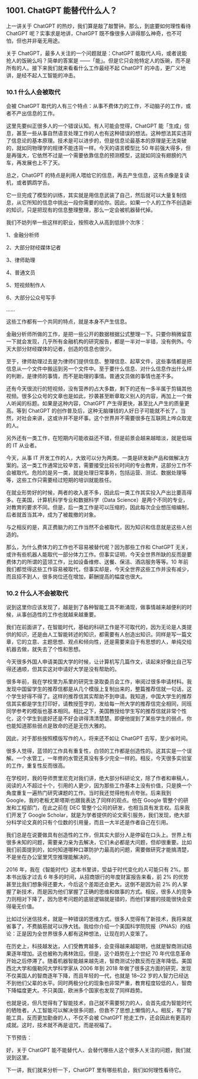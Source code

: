 ## 1001. ChatGPT 能替代什么人？

上一讲关于 ChatGPT 的热炒，我们算是敲了敲警钟。那么，到底要如何理性看待 ChatGPT 呢？实事求是地讲，ChatGPT 既不像很多人讲得那么神奇，也不可怕，但也并非毫无用途。

关于 ChatGPT，最多人关注的一个问题就是：ChatGPT 能取代人吗，或者说能抢人的饭碗么吗？简单的答案是 ——「能」。但是它只会抢特定人的饭碗，而不是所有的人。接下来我们就来看看什么工作最经不起 ChatGPT 的冲击，更广义地讲，是经不起人工智能的冲击。

### 10.1 什么人会被取代

会被 ChatGPT 取代的人有三个特点：从事不费体力的工作，不动脑子的工作，或者不产出信息的工作。

这里先要纠正很多人的一个错误认知。有人可能会觉得，ChatGPT 能「生成」信息，甚至一些从事自然语言处理工作的人也有这种错误的想法。这种想法其实违背了信息论的基本原理。技术是可以进步的，但是信息论最基本的原理是无法突破的，就如同物理学的规律不能违背一样。今天的语言模型比 50 年前强大得多，但是再强大，它依然不过是一个需要依靠信息的预测模型，这就如同没有翅膀的汽车，再发展也上不了天。

总之，ChatGPT 的特点是利用人喂给它的信息，再去产生信息，这有点像是复读机，或者鹦鹉学舌。

它一旦完成了模型的训练，其实就是用信息武装了自己，然后就可以大量复制信息，从它所知的信息中挑出一段你需要的给你。因此，如果一个人的工作不创造新的知识，只是把现有的信息整理整理，那么一定会被机器替代掉。

我们不妨列举一些这样的职业，按照收入从高到低排个次序：

1、金融分析师

2、大部分财经媒体记者

3、律师助理

4、普通文员

5、短视频制作人

6、大部分公众号写手

……

这些工作都有一个共同的特点，就是本身不产生信息。

金融分析师所做的工作，是把一些公开的数据根据公式整理一下。只要你稍微留意一下就会发现，几乎所有金融机构的研究报告，都是一半对一半错，没有例外。今天大部分财经媒体的记者，创造的信息也很少。

至于，律师助理过去是为律师们提供信息、整理信息、起草文件，这些事情都是把信息从一个文件中搬运到另一个文件中。至于要什么信息、对什么信息作出什么样的判断，是律师的事情，而不是助理的事情。普通文员做的事情也差不多。

还有今天很流行的短视频，没有营养的占大多数，剩下的还有一多半属于剪辑其他视频。很多公众号的文章也是如此，抄袭甚至断章取义别人的内容，再加上一个耸人听闻的标题。如果是这种内容，ChatGPT 产生得更快，甚至比人产生的质量更高。等到 ChatGPT 的创作普及后，这种无脑赚钱的人好日子可能就不长了。当然，对社会来讲，这或许并不是坏事。这个世界并不需要很多在互联网上哗众取宠的人。

另外还有一类工作，在短期内可能收益还不错，但是前景会越来越暗淡，就是低端的 IT 从业者。

今天，从事 IT 开发工作的人，大致可以分为两类。一类是研发新产品和做解决方案的。这一类工作通常比较辛苦，需要接受比较长时间的专业教育，这部分工作不会被取代。危险的是另一类，就是处理日常事务，包括运营、测试、数据处理等等，这些工作只需要经过短期的培训就能胜任。

在就业形势好的时候，两者的收入差不多，因此后一类工作其实投入产出比要高得多。在美国，计算机科学专业和数据科学（Data Science）是两个不同的专业，对教育的要求不同。但是，后一类工作是可以压缩的，因此每次企业想压缩编制，后者就首当其冲，成为了被裁撤的对象。

与之相反的是，真正费脑力的工作当然不会被取代，因为知识和信息就是这些人创造的。

那么，为什么费体力的工作也不容易被替代呢？因为那些工作和 ChatGPT 无关，或许有些机器人能取代一部分体力工作。但事实证明，今天全世界所缺的反而是要费体力的所谓的蓝领工作，比如设备维修、送餐、保洁、酒店服务等等。10 年前我们都觉得这些工作容易被取代，但事实却是，今天全世界这些工作并没有减少，而且招不到人，很多岗位还在增加，薪酬提高的幅度也很大。

### 10.2 什么人不会被取代

说到这里你应该发现了，越是到了各种智能工具不断涌现，做事情越来越便利的时候，从事创造性的工作也就越来越重要。

我们在前面讲了，在智能时代，基础的科研工作是不可取代的，因为无论是人类提供的知识，还是由人工智能转述的知识，都需要有人创造出知识。同样是写一篇文章，它的立意、主题思想、观点和倾向性，还是需要来自于有思想的人，单纯交给机器去做，就失去了个性和思想。

今天很多外国人申请美国大学的时候，让计算机写几篇作文，读起来好像比自己写得还通顺，但其实这对申请好大学是没有帮助的。

很多年前，我在学校里为系里的研究生录取委员会工作，审阅过很多申请材料。我发现中国留学生的推荐信都是从几个模版上复制出来的，整篇推荐信就一句话，这个学生好得不得了。这样的推荐信其实帮助不到申请。我知道，中国大学生的推荐信其实都是学生打印好，请教授签字的，发给每一所大学的推荐信完全相同，同班同学参考的模版也基本相同。相比之下，美国教授给学生写的推荐信就非常个性化，这个学生到底好还是不好会讲得清清楚楚。即便他提到了某些学生的弱点，你也能知道那些弱点是致命的还是无伤大雅的。

因此，对于那些按照模版写作的人，将来还不如让 ChatGPT 去写，至少省时间。

很多人觉得，蓝领的工作具有重复性，白领的工作都是创造性的。这其实是一个误解。一个水管工，一年修的水管还真没有多少完全一样的。相反，今天很多实验室的工作，重复性反而很高。

在学校时，我的导师贾里尼克对我们讲，绝大部分科研论文，除了作者和审稿人，阅读的人不超过十个，引用的人更少，因为那些工作基本上没有价值，只是换一个角度重复一遍热门研究课题的工作。当时我还觉得他有点夸张。后来我到 Google，我的老板尤斯塔斯也跟我表达了同样的观点。他在 Google 管整个的研发和工程部门，在此之前在 DEC 管整个公司的研发，也相当具有发言权。后来我们开发了 Google Scholar，就是为学者提供的论文索引服务，我们发现，绝大部分科学论文真的只有个位数的引用量，而且一大半还是作者自己在引用。

我们总是在说要做具有创造性的工作，但其实大部分人是停留在口头上。世界上有很多未知的问题，需要亲力亲为去解决，它们未必都是大问题，但却很重要。比如我们前面提到的，如何知道哪种口罩防护力最高的问题，需要做研究才能搞清楚，不是坐在办公室里凭空推理能解决的。

2016 年，我在《智能时代》这本书里讲，受益于时代变化的人可能只有 2%。那本书出版才过去 6 年多的时间，从招商银行的年度财富报告来看，前 2% 的优势甚至比我们想象得还要大，今后这个差距还会更大。这倒不是因为前 2% 的人掌握了新技术，而是因为他们掌握了正确的思维和做事的方式。相反，很多人的竞争力则相对下降了，因为思考问题的底层逻辑就是错的，而他们掌握的技能很快会变得毫无价值。

比如过分迷信技术，就是一种错误的思维方式。很多人觉得有了新技术，我将来就省事了，不费脑筋就可以挣大钱。我给你介绍一个美国科学院院报（PNAS）的结论：正是因为全世界很多人都有这种想法，让现在的人变笨了。

在历史上，科技越发达，人们受教育越多，会变得越来越聪明，也就是智商测试结果逐年增加。这也被称为弗林效应。但是，这个趋势在上个世纪 70 年代信息革命开始之后停滞了。随着机器智能越来越先进，智商测试分数反而在逐年降低。美国西北大学和俄勒冈大学科学家从 2006 年到 2018 年做了很多这方面的研究，发现不仅美国人的智商逐年下降，而且年轻的一代，也就是 18~22 岁的人智力已经达不到他们父辈的水平。同时两极分化的现象也非常严重，教育程度较低的人，智商下降幅度更大。不只美国，欧洲多个国家也发现了同样趋势。

也就是说，但凡觉得有了智能技术，自己就不需要努力的人，会首先成为智能时代的牺牲者。人工智能可以解决很多问题，但救不了思想上懒惰的人。相反，有了智能工具，反而更加勤奋的人，不仅不会被 ChatGPT 抢走工作，还会因此有更高的成就。这时，技术就不再是诅咒，而是祝福了。

下节预告：

好，关于 ChatGPT 能不能替代人、会替代哪些人这个很多人关注的问题，我们就说到这里。

下一讲，我们就来分析一下，ChatGPT 里有哪些机会，我们如何理性看待它。